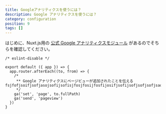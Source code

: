 ```yaml
---
title: Googleアナリティクスを使うには？
description: Google アナリティクスを使うには？
category: configuration
position: 9
tags: []
---
```


はじめに、Nuxt.js用の [公式 Google アナリティクスモジュール](https://github.com/nuxt-community/analytics-module) があるのでそちらを確認してください。

```js[hhe]
/* eslint-disable */

export default ({ app }) => {
  app.router.afterEach((to, from) => {
    /*
     ** Google アナリティクスにページビューが追加されたことを伝えるfsjfofjsoifjsofjasojsofijsofisjfosjfosijfosfijosifjsofijsofjsofjsofjsaofjsoajsosijfosjfsofjsofijsofsjofsjfosjfoasifjsojfofijosijfosjfisijfosjfsoijfsijosijfosfijsofijsojfo
     */
    ga('set', 'page', to.fullPath)
    ga('send', 'pageview')
  })
}
```
